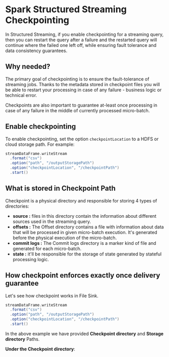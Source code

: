 
# Spark Structured Streaming Checkpointing

In Structured Streaming, if you enable checkpointing for a streaming query, then you can restart the query after a failure and the restarted query will continue where the failed one left off, while ensuring fault tolerance and data consistency guarantees.

## Why needed?
The primary goal of checkpointing is to ensure the fault-tolerance of streaming jobs. Thanks to the metadata stored in checkpoint files you will be able to restart your processing in case of any failure - business logic or technical error.

Checkpoints are also important to guarantee at-least once processing in case of any failure in the middle of currently processed micro-batch.

## Enable checkpointing
To enable checkpointing, set the option `checkpointLocation` to a HDFS or cloud storage path. For example:
```scala
streamDataFrame.writeStream
  .format("csv")
  .option("path", "/outputStoragePath")
  .option("checkpointLocation", "/checkpointPath")
  .start()
```
## What is stored in Checkpoint Path
Checkpoint is a physical directory and responsible for storing 4 types of directories:

-   **source :** files in this directory contain the information about different sources used in the streaming query.
-   **offsets :** The Offset directory contains a file with information about data that will be processed in given micro-batch execution. It's generated before the physical execution of the micro-batch.
-   **commit logs :** The Commit logs directory is a marker kind of file and generated for each micro-batch. 
-   **state :** it'll be responsible for the storage of state generated by stateful processing logic.

## How checkpoint enforces exactly once delivery guarantee
Let's see how checkpoint works in File Sink.
```scala
streamDataFrame.writeStream
  .format("csv")
  .option("path", "/outputStoragePath")
  .option("checkpointLocation", "/checkpointPath")
  .start()
```
In the above example we have provided **Checkpoint directory** and **Storage directory** Paths.

**Under the Checkpoint directory**:


<!--stackedit_data:
eyJoaXN0b3J5IjpbLTExNTU4MzgyMjAsLTQ3NDQ2NzEyMSw4NT
g2MjA0NjQsNzg3MTI3MjUxLC0xODQ3Njk2Mzc3LC0xNjkzMTM4
MzUxLDE2NTYxMzI2MjgsMjQxNzM4NDc3LDY4NDIwNTM3MCwxNj
AwNDAzNDMxLC03MjcwMTUwMDcsLTk1OTEzOTI3OCw5ODU2MzU2
NTQsLTE1NDI2MDgyNTQsLTE5NDIyODMyMjAsLTQyMjMxODk5NC
wtMzI0MjgwNzMwLC0yMTE0NTAwNDgzLC0yMTIyNDY1NzgxLDQ1
ODg5MDAxM119
-->